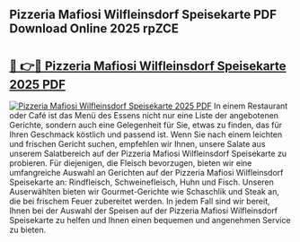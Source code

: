 ## Pizzeria Mafiosi Wilfleinsdorf Speisekarte PDF Download Online 2025 rpZCE

# <h2><a href="http://gcbcjc3.nevu.top/?p=Pizzeria+Mafiosi+Wilfleinsdorf+Speisekarte">🔗 👉🔴 Pizzeria Mafiosi Wilfleinsdorf Speisekarte 2025 PDF</a></h2>

[![Pizzeria Mafiosi Wilfleinsdorf Speisekarte 2025 PDF](https://i.imgur.com/dBaPXMq.png)](http://gcbcjc3.nevu.top/?p=Pizzeria+Mafiosi+Wilfleinsdorf+Speisekarte)
In einem Restaurant oder Café ist das Menü des Essens nicht nur eine Liste der angebotenen Gerichte, sondern auch eine Gelegenheit für Sie, etwas zu finden, das für Ihren Geschmack köstlich und passend ist. Wenn Sie nach einem leichten und frischen Gericht suchen, empfehlen wir Ihnen, unsere Salate aus unserem Salatbereich auf der Pizzeria Mafiosi Wilfleinsdorf Speisekarte zu probieren. Für diejenigen, die Fleisch bevorzugen, bieten wir eine umfangreiche Auswahl an Gerichten auf der Pizzeria Mafiosi Wilfleinsdorf Speisekarte an: Rindfleisch, Schweinefleisch, Huhn und Fisch. Unseren Auserwählten bieten wir Gourmet-Gerichte wie Schaschlik und Steak an, die bei frischem Feuer zubereitet werden. In jedem Fall sind wir bereit, Ihnen bei der Auswahl der Speisen auf der Pizzeria Mafiosi Wilfleinsdorf Speisekarte zu helfen und Ihnen einen bequemen und angenehmen Service zu bieten.
